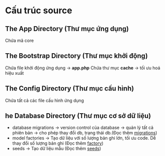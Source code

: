 # Cấu trúc source

## The App Directory (Thư mục ứng dụng)

Chứa mã core 

## The Bootstrap Directory (Thư mục khởi động)

Chứa file khởi động ứng dụng -> **app.php**
Chứa thư mục **cache** -> tối ưu hoá hiệu xuất

## The Config Directory (Thư mục cấu hình)

Chứa tất cả các file cấu hình ứng dụng

## he Database Directory (Thư mục cơ sở dữ liệu)

* database migrations -> version control của database -> quản lý tất cả phiên bản -> cho phép thay đổi db, trạng thái db.(Đọc thêm [migrations](https://viblo.asia/p/migration-trong-laravel-va-nhung-dieu-can-biet-ByEZkyEy5Q0))
* model factories -> Tạo dữ liệu với số lượng bản ghi lớn, tối ưu code. Dễ thay đổi số lượng bản ghi  (Đọc thêm [factory](https://viblo.asia/p/seeder-va-model-factory-trong-laravel-ban-da-thu-chua-ByEZkvoAKQ0))
* seeds -> Tạo dữ liệu mẫu (Đọc thêm [seeds](https://viblo.asia/p/seeder-va-model-factory-trong-laravel-ban-da-thu-chua-ByEZkvoAKQ0))

